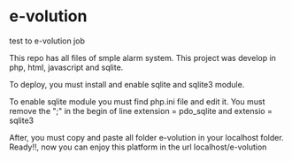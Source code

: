 # e-volution
test to e-volution job

This repo has all files of smple alarm system.
This project was develop in php, html, javascript and sqlite.

To deploy, you must install and enable sqlite and sqlite3 module.

To enable sqlite module you must find php.ini file and edit it. You must remove the ";" in the begin of line extension = pdo_sqlite and extensio = sqlite3

After, you must copy and paste all folder e-volution in your localhost folder.
Ready!!, now you can enjoy this platform in the url localhost/e-volution
